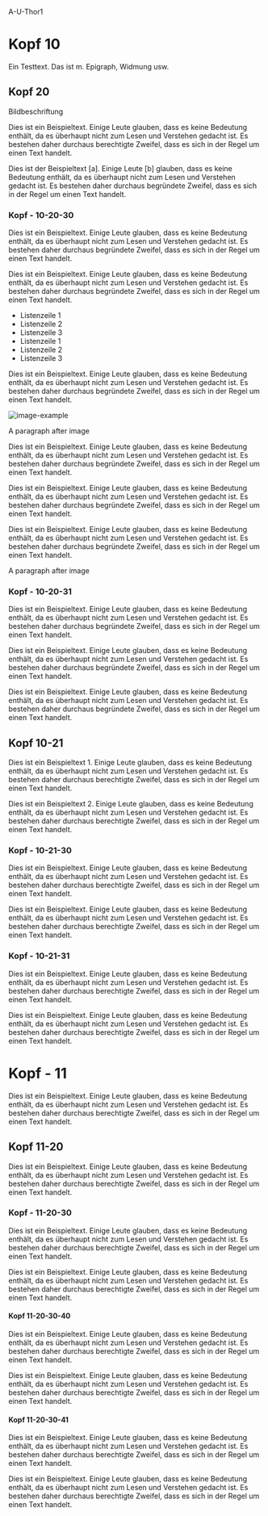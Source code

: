 A-U-Thor1

# Kopf 10

Ein Testtext. Das ist m. Epigraph, Widmung usw.

## Kopf  20

Bildbeschriftung

Dies ist ein Beispieltext. Einige Leute glauben, dass es keine Bedeutung enthält, da es überhaupt nicht zum Lesen und Verstehen gedacht ist. Es bestehen daher durchaus berechtigte Zweifel, dass es sich in der Regel um einen Text handelt.

Dies ist der Beispieltext [a]. Einige Leute [b] glauben, dass es keine Bedeutung enthält, da es überhaupt nicht zum Lesen und Verstehen gedacht ist. Es bestehen daher durchaus begründete Zweifel, dass es sich in der Regel um einen Text handelt.

### Kopf  - 10-20-30

Dies ist ein Beispieltext. Einige Leute glauben, dass es keine Bedeutung enthält, da es überhaupt nicht zum Lesen und Verstehen gedacht ist. Es bestehen daher durchaus begründete Zweifel, dass es sich in der Regel um einen Text handelt.

Dies ist ein Beispieltext. Einige Leute glauben, dass es keine Bedeutung enthält, da es überhaupt nicht zum Lesen und Verstehen gedacht ist. Es bestehen daher durchaus begründete Zweifel, dass es sich in der Regel um einen Text handelt.

- Listenzeile 1
- Listenzeile 2
- Listenzeile 3
- Listenzeile 1
- Listenzeile 2
- Listenzeile 3

Dies ist ein Beispieltext. Einige Leute glauben, dass es keine Bedeutung enthält, da es überhaupt nicht zum Lesen und Verstehen gedacht ist. Es bestehen daher durchaus begründete Zweifel, dass es sich in der Regel um einen Text handelt.

![image-example](image-logo)

A paragraph after image

Dies ist ein Beispieltext. Einige Leute glauben, dass es keine Bedeutung enthält, da es überhaupt nicht zum Lesen und Verstehen gedacht ist. Es bestehen daher durchaus begründete Zweifel, dass es sich in der Regel um einen Text handelt.

Dies ist ein Beispieltext. Einige Leute glauben, dass es keine Bedeutung enthält, da es überhaupt nicht zum Lesen und Verstehen gedacht ist. Es bestehen daher durchaus begründete Zweifel, dass es sich in der Regel um einen Text handelt.

Dies ist ein Beispieltext. Einige Leute glauben, dass es keine Bedeutung enthält, da es überhaupt nicht zum Lesen und Verstehen gedacht ist. Es bestehen daher durchaus begründete Zweifel, dass es sich in der Regel um einen Text handelt.

A paragraph after image

### Kopf - 10-20-31

Dies ist ein Beispieltext. Einige Leute glauben, dass es keine Bedeutung enthält, da es überhaupt nicht zum Lesen und Verstehen gedacht ist. Es bestehen daher durchaus begründete Zweifel, dass es sich in der Regel um einen Text handelt.

Dies ist ein Beispieltext. Einige Leute glauben, dass es keine Bedeutung enthält, da es überhaupt nicht zum Lesen und Verstehen gedacht ist. Es bestehen daher durchaus begründete Zweifel, dass es sich in der Regel um einen Text handelt.

Dies ist ein Beispieltext. Einige Leute glauben, dass es keine Bedeutung enthält, da es überhaupt nicht zum Lesen und Verstehen gedacht ist. Es bestehen daher durchaus begründete Zweifel, dass es sich in der Regel um einen Text handelt.

## Kopf  10-21

Dies ist ein Beispieltext 1. Einige Leute glauben, dass es keine Bedeutung enthält, da es überhaupt nicht zum Lesen und Verstehen gedacht ist. Es bestehen daher durchaus berechtigte Zweifel, dass es sich in der Regel um einen Text handelt.

Dies ist ein Beispieltext 2. Einige Leute glauben, dass es keine Bedeutung enthält, da es überhaupt nicht zum Lesen und Verstehen gedacht ist. Es bestehen daher durchaus berechtigte Zweifel, dass es sich in der Regel um einen Text handelt.

### Kopf - 10-21-30

Dies ist ein Beispieltext. Einige Leute glauben, dass es keine Bedeutung enthält, da es überhaupt nicht zum Lesen und Verstehen gedacht ist. Es bestehen daher durchaus berechtigte Zweifel, dass es sich in der Regel um einen Text handelt.

Dies ist ein Beispieltext. Einige Leute glauben, dass es keine Bedeutung enthält, da es überhaupt nicht zum Lesen und Verstehen gedacht ist. Es bestehen daher durchaus berechtigte Zweifel, dass es sich in der Regel um einen Text handelt.

### Kopf - 10-21-31

Dies ist ein Beispieltext. Einige Leute glauben, dass es keine Bedeutung enthält, da es überhaupt nicht zum Lesen und Verstehen gedacht ist. Es bestehen daher durchaus berechtigte Zweifel, dass es sich in der Regel um einen Text handelt.

Dies ist ein Beispieltext. Einige Leute glauben, dass es keine Bedeutung enthält, da es überhaupt nicht zum Lesen und Verstehen gedacht ist. Es bestehen daher durchaus berechtigte Zweifel, dass es sich in der Regel um einen Text handelt.

# Kopf - 11

Dies ist ein Beispieltext. Einige Leute glauben, dass es keine Bedeutung enthält, da es überhaupt nicht zum Lesen und Verstehen gedacht ist. Es bestehen daher durchaus berechtigte Zweifel, dass es sich in der Regel um einen Text handelt.

## Kopf  11-20

Dies ist ein Beispieltext. Einige Leute glauben, dass es keine Bedeutung enthält, da es überhaupt nicht zum Lesen und Verstehen gedacht ist. Es bestehen daher durchaus berechtigte Zweifel, dass es sich in der Regel um einen Text handelt.

### Kopf - 11-20-30

Dies ist ein Beispieltext. Einige Leute glauben, dass es keine Bedeutung enthält, da es überhaupt nicht zum Lesen und Verstehen gedacht ist. Es bestehen daher durchaus berechtigte Zweifel, dass es sich in der Regel um einen Text handelt.

Dies ist ein Beispieltext. Einige Leute glauben, dass es keine Bedeutung enthält, da es überhaupt nicht zum Lesen und Verstehen gedacht ist. Es bestehen daher durchaus berechtigte Zweifel, dass es sich in der Regel um einen Text handelt.

#### Kopf  11-20-30-40

Dies ist ein Beispieltext. Einige Leute glauben, dass es keine Bedeutung enthält, da es überhaupt nicht zum Lesen und Verstehen gedacht ist. Es bestehen daher durchaus berechtigte Zweifel, dass es sich in der Regel um einen Text handelt.

Dies ist ein Beispieltext. Einige Leute glauben, dass es keine Bedeutung enthält, da es überhaupt nicht zum Lesen und Verstehen gedacht ist. Es bestehen daher durchaus berechtigte Zweifel, dass es sich in der Regel um einen Text handelt.

#### Kopf  11-20-30-41

Dies ist ein Beispieltext. Einige Leute glauben, dass es keine Bedeutung enthält, da es überhaupt nicht zum Lesen und Verstehen gedacht ist. Es bestehen daher durchaus berechtigte Zweifel, dass es sich in der Regel um einen Text handelt.

Dies ist ein Beispieltext. Einige Leute glauben, dass es keine Bedeutung enthält, da es überhaupt nicht zum Lesen und Verstehen gedacht ist. Es bestehen daher durchaus berechtigte Zweifel, dass es sich in der Regel um einen Text handelt.

[image-logo]: https://www.google.com/images/branding/googlelogo/1x/googlelogo_color_272x92dp.png
